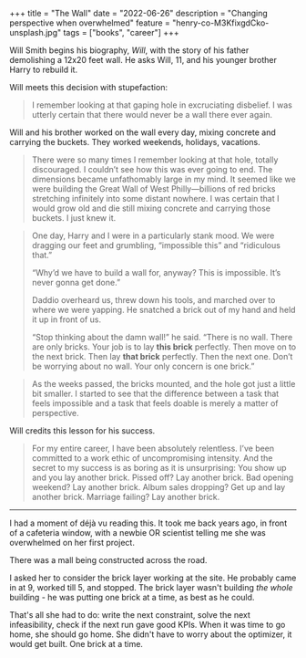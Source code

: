 +++
title = "The Wall"
date = "2022-06-26"
description = "Changing perspective when overwhelmed"
feature = "henry-co-M3KfixgdCko-unsplash.jpg"
tags = ["books", "career"]
+++
  
Will Smith begins his biography, *Will*, with the story of his father demolishing a 12x20 feet wall.  He asks Will, 11, and his younger brother Harry to rebuild it.


Will meets this decision with stupefaction:

> I remember looking at that gaping hole in excruciating disbelief. I was utterly certain that there would never be a wall there ever again.

Will and his brother worked on the wall every day, mixing concrete and carrying the buckets. They worked weekends, holidays, vacations.

> There were so many times I remember looking at that hole, totally discouraged. I couldn’t see how this was ever going to end. The dimensions became unfathomably large in my mind. It seemed like we were building the Great Wall of West Philly—billions of red bricks stretching infinitely into some distant nowhere. I was certain that I would grow old and die still mixing concrete and carrying those buckets. I just knew it. 

> One day, Harry and I were in a particularly stank mood. We were dragging our feet and grumbling, “impossible this” and “ridiculous that.”
> 
> “Why’d we have to build a wall for, anyway? This is impossible. It’s never gonna get done.”
> 
> Daddio overheard us, threw down his tools, and marched over to where we were yapping. He snatched a brick out of my hand and held it up in front of us.
> 
> “Stop thinking about the damn wall!” he said. “There is no wall. There are only bricks. Your job is to lay __this brick__ perfectly. Then move on to the next brick. Then lay __that brick__ perfectly. Then the next one. Don’t be worrying about no wall. Your only concern is one brick.”

> As the weeks passed, the bricks mounted, and the hole got just a little bit smaller. I started to see that the difference between a task that feels impossible and a task that feels doable is merely a matter of perspective.

Will credits this lesson for his success.

> For my entire career, I have been absolutely relentless. I’ve been committed to a work ethic of uncompromising intensity. And the secret to my success is as boring as it is unsurprising: You show up and you lay another brick. Pissed off? Lay another brick. Bad opening weekend? Lay another brick. Album sales dropping? Get up and lay another brick. Marriage failing? Lay another brick.


---
I had a moment of déjà vu reading this. It took me back years ago, in front of a cafeteria window, with a newbie OR scientist telling me she was overwhelmed on her first project. 

There was a mall being constructed across the road.

I asked her to consider the brick layer working at the site. He probably came in at 9, worked till 5, and stopped. The brick layer wasn't building *the whole* building - he was putting one brick at a time, as best as he could.

That's all she had to do: write the next constraint, solve the next infeasibility, check if the next run gave good KPIs. When it was time to go home, she should go home. She didn't have to worry about the optimizer, it would get built. One brick at a time.



